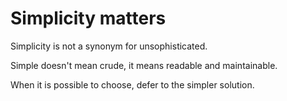 # Simplicity matters
Simplicity is not a synonym for unsophisticated.

Simple doesn't mean crude, it means readable and maintainable.

When it is possible to choose, defer to the simpler solution.